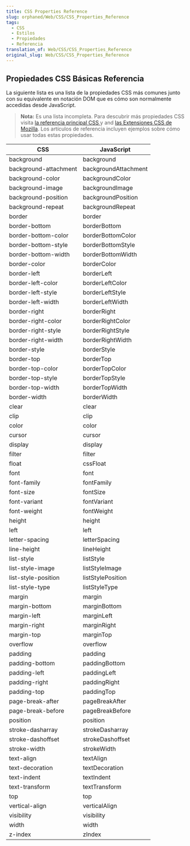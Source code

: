```yaml
---
title: CSS Properties Reference
slug: orphaned/Web/CSS/CSS_Properties_Reference
tags:
  - CSS
  - Estilos
  - Propiedades
  - Referencia
translation_of: Web/CSS/CSS_Properties_Reference
original_slug: Web/CSS/CSS_Properties_Reference
---
```


## Propiedades CSS Básicas Referencia

La siguiente lista es una lista de la propiedades CSS más comunes junto con su equivalente en notación DOM que es cómo son normalmente accedidas desde JavaScript.

> **Nota:** Es una lista incompleta. Para descubrir más propiedades CSS visita [la referencia principal CSS ](/es/docs/Web/CSS/Reference)y and [las Extensiones CSS de Mozilla](/es/docs/Web/CSS/Mozilla_Extensions). Los artículos de referencia incluyen ejemplos sobre cómo usar todas estas propiedades.

| **CSS**               | **JavaScript**       |
| --------------------- | -------------------- |
| background            | background           |
| background-attachment | backgroundAttachment |
| background-color      | backgroundColor      |
| background-image      | backgroundImage      |
| background-position   | backgroundPosition   |
| background-repeat     | backgroundRepeat     |
| border                | border               |
| border-bottom         | borderBottom         |
| border-bottom-color   | borderBottomColor    |
| border-bottom-style   | borderBottomStyle    |
| border-bottom-width   | borderBottomWidth    |
| border-color          | borderColor          |
| border-left           | borderLeft           |
| border-left-color     | borderLeftColor      |
| border-left-style     | borderLeftStyle      |
| border-left-width     | borderLeftWidth      |
| border-right          | borderRight          |
| border-right-color    | borderRightColor     |
| border-right-style    | borderRightStyle     |
| border-right-width    | borderRightWidth     |
| border-style          | borderStyle          |
| border-top            | borderTop            |
| border-top-color      | borderTopColor       |
| border-top-style      | borderTopStyle       |
| border-top-width      | borderTopWidth       |
| border-width          | borderWidth          |
| clear                 | clear                |
| clip                  | clip                 |
| color                 | color                |
| cursor                | cursor               |
| display               | display              |
| filter                | filter               |
| float                 | cssFloat             |
| font                  | font                 |
| font-family           | fontFamily           |
| font-size             | fontSize             |
| font-variant          | fontVariant          |
| font-weight           | fontWeight           |
| height                | height               |
| left                  | left                 |
| letter-spacing        | letterSpacing        |
| line-height           | lineHeight           |
| list-style            | listStyle            |
| list-style-image      | listStyleImage       |
| list-style-position   | listStylePosition    |
| list-style-type       | listStyleType        |
| margin                | margin               |
| margin-bottom         | marginBottom         |
| margin-left           | marginLeft           |
| margin-right          | marginRight          |
| margin-top            | marginTop            |
| overflow              | overflow             |
| padding               | padding              |
| padding-bottom        | paddingBottom        |
| padding-left          | paddingLeft          |
| padding-right         | paddingRight         |
| padding-top           | paddingTop           |
| page-break-after      | pageBreakAfter       |
| page-break-before     | pageBreakBefore      |
| position              | position             |
| stroke-dasharray      | strokeDasharray      |
| stroke-dashoffset     | strokeDashoffset     |
| stroke-width          | strokeWidth          |
| text-align            | textAlign            |
| text-decoration       | textDecoration       |
| text-indent           | textIndent           |
| text-transform        | textTransform        |
| top                   | top                  |
| vertical-align        | verticalAlign        |
| visibility            | visibility           |
| width                 | width                |
| z-index               | zIndex               |
